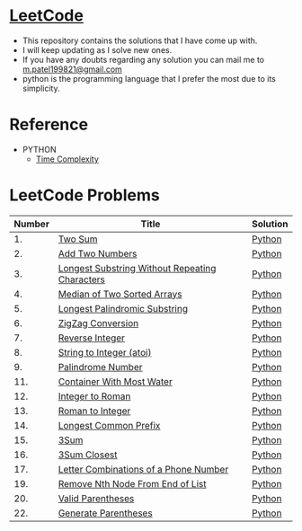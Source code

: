 # [LeetCode](https://leetcode.com/problemset/all/)
+ This repository contains the solutions that I have come up with.
+ I will keep updating as I solve new ones.
+ If you have any doubts regarding any solution you can mail me to m.patel199821@gmail.com
+ python is the programming language that I prefer the most due to its simplicity.

# Reference
* PYTHON
    * [Time Complexity](https://wiki.python.org/moin/TimeComplexity)
   
# LeetCode Problems

|  Number | Title  | Solution  |
|---|---|---|
|   1. |  [Two Sum](https://leetcode.com/problems/two-sum/)  | [Python](https://github.com/meetpatel1311/LeetCode/blob/main/Python/1.Two%20Sum.py)  |
|   2. | [Add Two Numbers](https://leetcode.com/problems/add-two-numbers/)  | [Python](https://github.com/meetpatel1311/LeetCode/blob/main/Python/2.%20Add%20Two%20Numbers.py)  |
|   3. | [Longest Substring Without Repeating Characters](https://leetcode.com/problems/longest-substring-without-repeating-characters/)  | [Python](https://github.com/meetpatel1311/LeetCode/blob/main/Python/3.%20Longest%20Substring%20Without%20Repeating%20Characters.py)  |
|   4. | [Median of Two Sorted Arrays](https://leetcode.com/problems/median-of-two-sorted-arrays/)  | [Python](https://github.com/meetpatel1311/LeetCode/blob/main/Python/4.%20Median%20of%20Two%20Sorted%20Arrays.py)  |
|   5. | [ Longest Palindromic Substring](https://leetcode.com/problems/longest-palindromic-substring/)  | [Python](https://github.com/meetpatel1311/LeetCode/blob/main/Python/5.%20Longest%20Palindromic%20Substring.py)  |
|   6. | [ ZigZag Conversion](https://leetcode.com/problems/zigzag-conversion/)  | [Python](https://github.com/meetpatel1311/LeetCode/blob/main/Python/6.%20ZigZag%20Conversion.py)  |
|   7.    |[ Reverse Integer](https://leetcode.com/problems/reverse-integer/)    | [Python](https://github.com/meetpatel1311/LeetCode/blob/main/Python/7.%20Reverse%20Integer.py)|
|   8.    |[ String to Integer (atoi)](https://leetcode.com/problems/string-to-integer-atoi/)    | [Python](https://github.com/meetpatel1311/LeetCode/blob/main/Python/8.%20String%20to%20Integer%20(atoi).py)|
|   9.    |[ Palindrome Number](https://leetcode.com/problems/palindrome-number/)    | [Python](https://github.com/meetpatel1311/LeetCode/blob/main/Python/9.%20Palindrome%20Number.py)|
|  11. | [ Container With Most Water](https://leetcode.com/problems/container-with-most-water/)  | [Python](https://github.com/meetpatel1311/LeetCode/blob/main/Python/11.%20Container%20With%20Most%20Water.py)  |
|  12. | [Integer to Roman](https://leetcode.com/problems/integer-to-roman/)  | [Python](https://github.com/meetpatel1311/LeetCode/blob/main/Python/12.%20Integer%20to%20Roman.py)  |
|13.|[Roman to Integer](https://leetcode.com/problems/roman-to-integer/)|[Python](https://github.com/meetpatel1311/LeetCode/blob/main/Python/13.%20Roman%20to%20Integer.py)|
|14.|[Longest Common Prefix](https://leetcode.com/problems/longest-common-prefix/)|[Python](https://github.com/meetpatel1311/LeetCode/blob/main/Python/14.%20Longest%20Common%20Prefix.py)|
|15.|[3Sum](https://leetcode.com/problems/3sum/)|[Python](https://github.com/meetpatel1311/LeetCode/blob/main/Python/15.%203Sum.py)|
|16.|[3Sum Closest](https://leetcode.com/problems/3sum-closest/)|[Python](https://github.com/meetpatel1311/LeetCode/blob/main/Python/16.%203Sum%20Closest.py)|
|17.|[Letter Combinations of a Phone Number](https://leetcode.com/problems/letter-combinations-of-a-phone-number/)|[Python](https://github.com/meetpatel1311/LeetCode/blob/main/Python/17_Letter_Combinations_of_a_Phone_Number.py)|
|19.|[Remove Nth Node From End of List](https://leetcode.com/problems/remove-nth-node-from-end-of-list/)|[Python](https://github.com/meetpatel1311/LeetCode/blob/main/Python/19_Remove_Nth_Node_From_End_of_List.py)|
|20.|[Valid Parentheses](https://leetcode.com/problems/valid-parentheses/)|[Python](https://github.com/meetpatel1311/LeetCode/blob/main/Python/20_Valid_Parentheses.py)|
|22.|[Generate Parentheses](https://leetcode.com/problems/generate-parentheses/)|[Python](https://github.com/meetpatel1311/LeetCode/blob/main/Python/22_Generate_Parentheses.py)|



